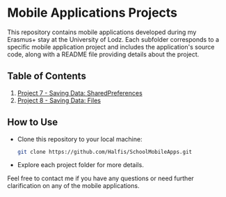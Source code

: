 # Mobile Applications Projects

This repository contains mobile applications developed during my Erasmus+ stay at the University of Lodz. Each subfolder corresponds to a specific mobile application project and includes the application's source code, along with a README file providing details about the project.

## Table of Contents

1. [Project 7 - Saving Data: SharedPreferences](./SharedPreferences/)
2. [Project 8 - Saving Data: Files](./Files/)

## How to Use

- Clone this repository to your local machine:

  ```bash
  git clone https://github.com/Halfis/SchoolMobileApps.git
  ```

- Explore each project folder for more details.

Feel free to contact me if you have any questions or need further clarification on any of the mobile applications.
